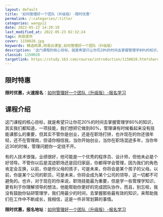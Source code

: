 ```yaml
---
layout: default
title: '如何管理好一个团队（升级版）-限时优惠'
permalink: /:categories/:title/
categories: wangyi2
date: 2022-05-22 14:29:19
last_modified_at: 2022-05-23 02:32:24
tags: 网易提供
cover: 1150028.jpg
keywords: 精选网课,网易云课堂,如何管理好一个团队（升级版）
description: '这门课程的核心目标，就是希望只让你花20%的时间去掌握管理学80%的知识，其实我们都知道，一项技能，我们想把它做到80%'
classid: 1150028
targetlink: https://study.163.com/course/introduction/1150028.htm?share=1&shareId=1025206652&utm_campaign=share&utm_medium=iphoneShare&utm_source=&utm_u=1025206652
---
```


## 限时特惠

**限时优惠，火速报名**：[如何管理好一个团队（升级版）-报名学习](https://study.163.com/course/introduction/1150028.htm?share=1&shareId=1025206652&utm_campaign=share&utm_medium=iphoneShare&utm_source=&utm_u=1025206652)

## 课程介绍

这门课程的核心目标，就是希望只让你花20%的时间去掌握管理学80%的知识，其实我们都知道，一项技能，我们想把它做到80%，管理课有时候看起来没有技能课那么的重要，但其实不管你是创业，还是在职场打拼，也许现在的你还很年轻，还不在管理岗，但请你相信我，当你开始创业，当你在职场混迹多年，当你年近30的时候，管理问题你一定绕不开。



有的人技术很强，业绩很好，他可能是一个优秀的程序员、设计师，但他未必是个好领导。不管你以后是混迹职场还是回归家庭，你都得学会管理，因为我们的角色肯定会互换，以前，你是你父母的孩子，可是未来，你将会是某个孩子的父母。以前，你是某个公司的职员，可是未来，你将会成为某个公司的领导，这一切都不可避免的。也许，对于现在的你来说，职场技能最为重要，但是学一些管理学知识，更有利于你理解领导的想法，他能帮助你更好的完成团队协作，而且，别忘啦，我没有鼓励你钻研管理学，我们用最少的时间，去掌握那些最有效的知识，来帮助我们在工作中不断成长，我相信，这是一件非常划算的事情。

**限时优惠，报名地址**：[如何管理好一个团队（升级版）-报名学习](https://study.163.com/course/introduction/1150028.htm?share=1&shareId=1025206652&utm_campaign=share&utm_medium=iphoneShare&utm_source=&utm_u=1025206652)

